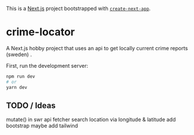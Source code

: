 This is a [Next.js](https://nextjs.org/) project bootstrapped with [`create-next-app`](https://github.com/vercel/next.js/tree/canary/packages/create-next-app).

# crime-locator

A Next.js hobby project that uses an api to get locally current crime reports (sweden) .

First, run the development server:

```bash
npm run dev
# or
yarn dev
```

## TODO / Ideas

mutate() in swr api fetcher
search location via longitude & latitude
add bootstrap
maybe add tailwind
